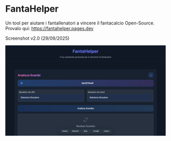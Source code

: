# FantaHelper
Un tool per aiutare i fantallenatori a vincere il fantacalcio Open-Source. 
Provalo qui:
https://fantahelper.pages.dev

Screenshot v2.0 (29/09/2025)

![alt text](https://github.com/mattj-na/FantaHelper/blob/main/Screenshot%20v2.0.png?raw=true)
